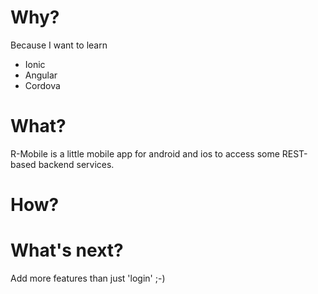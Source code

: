 # Why?
Because I want to learn
- Ionic
- Angular
- Cordova

# What?

R-Mobile is a little mobile app for android and ios to access some REST-based backend services.

# How?
<add some basic instructions to get the ide up and running>

# What's next?

Add more features than just 'login' ;-)